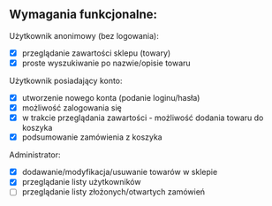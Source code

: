 ## Wymagania funkcjonalne:

Użytkownik anonimowy (bez logowania):
- [x] przeglądanie zawartości sklepu (towary)
- [x] proste wyszukiwanie po nazwie/opisie towaru

Użytkownik posiadający konto:
- [x] utworzenie nowego konta (podanie loginu/hasła)
- [x] możliwość zalogowania się
- [x] w trakcie przeglądania zawartości - możliwość dodania towaru do koszyka
- [x] podsumowanie zamówienia z koszyka

Administrator:
- [x] dodawanie/modyfikacja/usuwanie towarów w sklepie
- [x] przeglądanie listy użytkowników
- [ ] przeglądanie listy złożonych/otwartych zamówień
